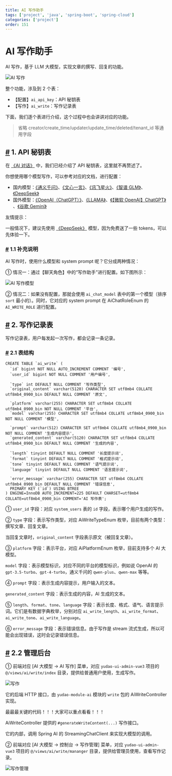 ```yaml
---
title: AI 写作助手
tags: ['project', 'java', 'spring-boot', 'spring-cloud']
categories: ['project']
order: 151
---
```

# AI 写作助手

AI 写作，基于 LLM 大模型，实现文章的撰写、回复的功能。

 ![AI 写作](https://cloud.iocoder.cn/img/AI%E6%89%8B%E5%86%8C/AI%E5%86%99%E4%BD%9C/%E5%86%99%E4%BD%9C.png)

 整个功能，涉及到 2 个表：

 * 【配置】`ai_api_key`：API 秘钥表
* 【写作】`ai_write`：写作记录表

 下面，我们逐个表进行介绍，这个过程中也会讲讲对应的功能。

 
> 省略 creator/create\_time/updater/update\_time/deleted/tenant\_id 等通用字段

 ## [#](#_1-api-秘钥表) 1. API 秘钥表

 在 [《AI 对话》](/ai/chat/) 中，我们已经介绍了 API 秘钥表，这里就不再赘述了。

 你想使用哪个模型写作，可以参考对应的文档，进行配置：

 * 国内模型：[《通义千问》](/ai/tongyi)、[《文心一言》](/ai/yiyan)、[《讯飞星火》](/ai/xinghuo)、[《智谱 GLM》](/ai/glm)、[《DeepSeek》](/ai/deep-seek)
* 国外模型：[《OpenAI（ChatGPT）》](/ai/openai)、[《LLAMA》](/ai/llama)、[《【微软 OpenAI】ChatGPT》](/ai/azure-openai) 、[《谷歌 Gemini》](/ai/gemini)

 友情提示：

 一般情况下，建议先使用 [《DeepSeek》](/ai/deep-seek) 模型，因为免费送了一些 tokens，可以先体验一下。

 ### [#](#_1-1-补充说明) 1.1 补充说明

 AI 写作时，使用什么模型和 system prompt 呢？它分成两种情况：

 ① 情况一：通过【聊天角色】中的“写作助手”进行配置。如下图所示：

 ![AI 写作模型](https://cloud.iocoder.cn/img/AI%E6%89%8B%E5%86%8C/AI%E5%86%99%E4%BD%9C/%E5%86%99%E4%BD%9C%E6%A8%A1%E5%9E%8B.png)

 ② 情况二：如果没有配置，那就会使用 `ai_chat_model` 表中的第一个模型（排序 `sort` 最小的）。同时，它对应的 system prompt 在 AiChatRoleEnum 的 `AI_WRITE_ROLE` 进行配置。

 ## [#](#_2-写作记录表) 2. 写作记录表

 写作记录表，用户每发起一次写作，都会记录一条记录。

 ### [#](#_2-1-表结构) 2.1 表结构

 
```
CREATE TABLE `ai_write` (
  `id` bigint NOT NULL AUTO_INCREMENT COMMENT '编号',
  `user_id` bigint NOT NULL COMMENT '用户编号',
  
  `type` int DEFAULT NULL COMMENT '写作类型',
  `original_content` varchar(5120) CHARACTER SET utf8mb4 COLLATE utf8mb4_0900_bin DEFAULT NULL COMMENT '原文',
  
  `platform` varchar(255) CHARACTER SET utf8mb4 COLLATE utf8mb4_0900_bin NOT NULL COMMENT '平台',
  `model` varchar(255) CHARACTER SET utf8mb4 COLLATE utf8mb4_0900_bin NOT NULL COMMENT '模型',
  
  `prompt` varchar(512) CHARACTER SET utf8mb4 COLLATE utf8mb4_0900_bin NOT NULL COMMENT '生成内容提示',
  `generated_content` varchar(5120) CHARACTER SET utf8mb4 COLLATE utf8mb4_0900_bin DEFAULT NULL COMMENT '生成的内容',
  
  `length` tinyint DEFAULT NULL COMMENT '长度提示词',
  `format` tinyint DEFAULT NULL COMMENT '格式提示词',
  `tone` tinyint DEFAULT NULL COMMENT '语气提示词',
  `language` tinyint DEFAULT NULL COMMENT '语言提示词',
  
  `error_message` varchar(255) CHARACTER SET utf8mb4 COLLATE utf8mb4_0900_bin DEFAULT NULL COMMENT '错误信息',
  PRIMARY KEY (`id`) USING BTREE
) ENGINE=InnoDB AUTO_INCREMENT=225 DEFAULT CHARSET=utf8mb4 COLLATE=utf8mb4_0900_bin COMMENT='AI 写作表';

```
① `user_id` 字段：对应 `system_users` 表的 `id` 字段，表示哪个用户生成的写作。

 ② `type` 字段：表示写作类型，对应 AiWriteTypeEnum 枚举，目前有两个类型：撰写文章、回复文章。

 当回复文章时，`original_content` 字段表示原文（被回复文章）。

 ③ `platform` 字段：表示平台，对应 AiPlatformEnum 枚举，目前支持多个 AI 大模型。

 `model` 字段：表示模型标识，对应不同的平台的模型标识，例如说 OpenAI 的 `gpt-3.5-turbo`、`gpt-4-turbo`，通义千问的 `qwen-plus`、`qwen-max` 等等。

 ④ `prompt` 字段：表示生成内容提示，用户输入的文本。

 `generated_content` 字段：表示生成的内容，AI 生成的文本。

 ⑤ `length`、`format`、`tone`、`language` 字段：表示长度、格式、语气、语言提示词。它们是有数据字典枚举，分别对应 `ai_write_length`、`ai_write_format`、`ai_write_tone`、`ai_write_language`。

 ⑥ `error_message` 字段：表示错误信息。由于写作是 stream 流式生成，所以可能会出现错误，这时会记录错误信息。

 ## [#](#_2-2-管理后台) 2.2 管理后台

 ① 前端对应 [AI 大模型 -> AI 写作] 菜单，对应 `yudao-ui-admin-vue3` 项目的 `@/views/ai/write/index` 目录，提供给普通用户使用，生成写作。

 ![写作](https://cloud.iocoder.cn/img/AI%E6%89%8B%E5%86%8C/AI%E5%86%99%E4%BD%9C/%E5%86%99%E4%BD%9C.png)

 它的后端 HTTP 接口，由 `yudao-module-ai` 模块的 `write` 包的 AiWriteController 实现。

 最最最关键的代码！！！大家可以重点看看！！！

 AiWriteController 提供的 `#generateWriteContent(...)` 写作接口。

 它的内部，调用 Spring AI 的 StreamingChatClient 来实现大模型的调用。

 ② 前端对应 [AI 大模型 -> 控制台 -> 写作管理] 菜单，对应 `yudao-ui-admin-vue3` 项目的 `@/views/ai/write/mananger` 目录，提供给管理员使用，查看写作记录。

 ![写作管理](https://cloud.iocoder.cn/img/AI%E6%89%8B%E5%86%8C/AI%E5%86%99%E4%BD%9C/%E5%86%99%E4%BD%9C%E7%AE%A1%E7%90%86.png)

